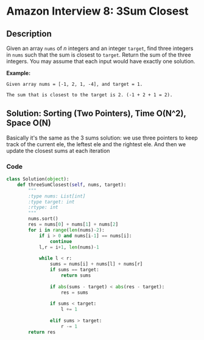 # Amazon Interview 8: 3Sum Closest

## Description

Given an array `nums` of *n* integers and an integer `target`, find three integers in `nums` such that the sum is closest to `target`. Return the sum of the three integers. You may assume that each input would have exactly one solution.

**Example:**

```
Given array nums = [-1, 2, 1, -4], and target = 1.

The sum that is closest to the target is 2. (-1 + 2 + 1 = 2).
```



## Solution: Sorting (Two Pointers), Time O(N^2), Space O(N)

Basically it's the same as the 3 sums solution: we use three pointers to keep track of the current ele, the leftest ele and the rightest ele. And then we update the closest sums at each iteration

### Code

```python
class Solution(object):
    def threeSumClosest(self, nums, target):
        """
        :type nums: List[int]
        :type target: int
        :rtype: int
        """
        nums.sort()
        res = nums[0] + nums[1] + nums[2]
        for i in range(len(nums)-2):
            if i > 0 and nums[i-1] == nums[i]:
                continue
            l,r = i+1, len(nums)-1
            
            while l < r:
                sums = nums[i] + nums[l] + nums[r]
                if sums == target:
                    return sums
                
                if abs(sums - target) < abs(res - target):
                    res = sums
                
                if sums < target:
                    l += 1
                
                elif sums > target:
                    r -= 1
        return res
```

